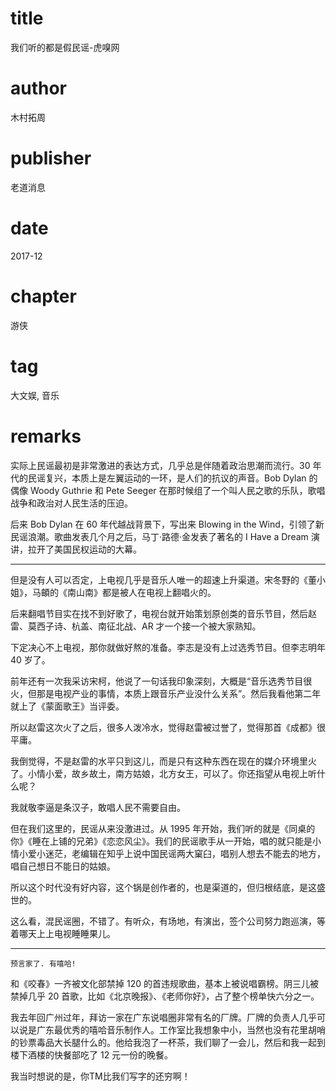 # title
我们听的都是假民谣-虎嗅网

# author
木村拓周

# publisher
老道消息

# date
2017-12

# chapter
游侠

# tag
大文娱, 音乐

# remarks

实际上民谣最初是非常激进的表达方式，几乎总是伴随着政治思潮而流行。30 年代的民谣复兴，本质上是左翼运动的一环，是人们的抗议的声音。‍Bob Dylan 的偶像 Woody Guthrie 和 Pete Seeger 在那时候组了一个叫人民之歌的乐队，歌唱战争和政治对人民生活的压迫。



后来 Bob Dylan 在 60 年代越战背景下，写出来 Blowing in the Wind，引领了新民谣浪潮。歌曲发表几个月之后，马丁·路德·金发表了著名的 I Have a Dream 演讲，拉开了美国民权运动的大幕。

---


但是没有人可以否定，上电视几乎是音乐人唯一的超速上升渠道。宋冬野的《董小姐》，马頔的《南山南》都是被人在电视上翻唱火的。



后来翻唱节目实在找不到好歌了，电视台就开始策划原创类的音乐节目，然后赵雷、莫西子诗、杭盖、南征北战、AR 才一个接一个被大家熟知。



下定决心不上电视，那你就做好熬的准备。李志是没有上过选秀节目。但李志明年 40 岁了。



前年还有一次我采访宋柯，他说了一句话我印象深刻，大概是“音乐选秀节目很火，但那是电视产业的事情，本质上跟音乐产业没什么关系”。然后我看他第二年就上了《蒙面歌王》当评委。


所以赵雷这次火了之后，很多人泼冷水，觉得赵雷被过誉了，觉得那首《成都》很平庸。



我倒觉得，不是赵雷的水平只到这儿，而是只有这种东西在现在的媒介环境里火了。小情小爱，故乡故土，南方姑娘，北方女王，可以了。你还指望从电视上听什么呢？



我就敬李逼是条汉子，敢唱人民不需要自由。


但在我们这里的，民谣从来没激进过。从 1995 年开始，我们听的就是《同桌的你》《睡在上铺的兄弟》《恋恋风尘》。我们的民谣歌手从一开始，唱的就只能是小情小爱小迷茫，老编辑在知乎上说中国民谣两大窠臼，唱别人想去不能去的地方，唱自己想日不能日的姑娘。

所以这个时代没有好内容，这个锅是创作者的，也是渠道的，但归根结底，是这盛世的。



这么看，混民谣圈，不错了。有听众，有场地，有演出，签个公司努力跑巡演，等着哪天上上电视睡睡果儿。

---

`预言家了. 有嘻哈!`


和《咬春》一齐被文化部禁掉 120 的首违规歌曲，基本上被说唱霸榜。阴三儿被禁掉几乎 20 首歌，比如《北京晚报》、《老师你好》，占了整个榜单快六分之一。



我去年回广州过年，拜访一家在广东说唱圈非常有名的厂牌。厂牌的负责人几乎可以说是广东最优秀的嘻哈音乐制作人。工作室比我想象中小，当然也没有花里胡哨的钞票毒品大长腿什么的。他给我泡了一杯茶，我们聊了一会儿，然后和我一起到楼下酒楼的快餐部吃了 12 元一份的晚餐。



我当时想说的是，你TM比我们写字的还穷啊！